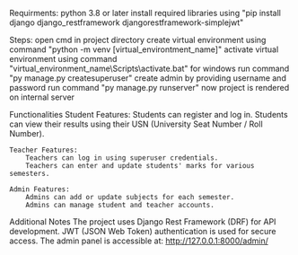 Requirments:
    python 3.8 or later
    install required libraries using "pip install django django_restframework djangorestframework-simplejwt"
    

Steps:
    open cmd in project directory
    create virtual environment using command "python -m venv [virtual_environtment_name]"
    activate virtual environment using command "virtual_environment_name\Scripts\activate.bat" for windows
    run command "py manage.py createsuperuser" create admin by providing username and password
    run command "py manage.py runserver" now project is rendered on internal server

Functionalities
    Student Features:
        Students can register and log in.
        Students can view their results using their USN (University Seat Number / Roll Number).

    Teacher Features:
        Teachers can log in using superuser credentials.
        Teachers can enter and update students' marks for various semesters.

    Admin Features:
        Admins can add or update subjects for each semester.
        Admins can manage student and teacher accounts.

Additional Notes
    The project uses Django Rest Framework (DRF) for API development.
    JWT (JSON Web Token) authentication is used for secure access.
    The admin panel is accessible at: http://127.0.0.1:8000/admin/

